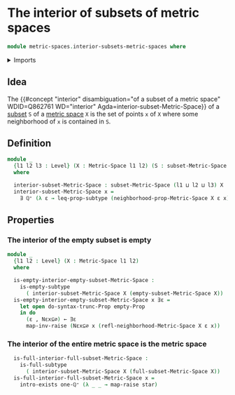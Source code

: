 # The interior of subsets of metric spaces

```agda
module metric-spaces.interior-subsets-metric-spaces where
```

<details><summary>Imports</summary>

```agda
open import elementary-number-theory.positive-rational-numbers

open import foundation.dependent-pair-types
open import foundation.empty-subtypes
open import foundation.empty-types
open import foundation.existential-quantification
open import foundation.full-subtypes
open import foundation.propositional-truncations
open import foundation.propositions
open import foundation.raising-universe-levels
open import foundation.subtypes
open import foundation.unions-subtypes
open import foundation.unit-type
open import foundation.universe-levels

open import metric-spaces.metric-spaces
open import metric-spaces.subspaces-metric-spaces
```

</details>

## Idea

The
{{#concept "interior" disambiguation="of a subset of a metric space" WDID=Q862761 WD="interior" Agda=interior-subset-Metric-Space}}
of a [subset](foundation.subtypes.md) `S` of a
[metric space](metric-spaces.metric-spaces.md) `X` is the set of points `x` of
`X` where some neighborhood of `x` is contained in `S`.

## Definition

```agda
module _
  {l1 l2 l3 : Level} (X : Metric-Space l1 l2) (S : subset-Metric-Space l3 X)
  where

  interior-subset-Metric-Space : subset-Metric-Space (l1 ⊔ l2 ⊔ l3) X
  interior-subset-Metric-Space x =
    ∃ ℚ⁺ (λ ε → leq-prop-subtype (neighborhood-prop-Metric-Space X ε x) S)
```

## Properties

### The interior of the empty subset is empty

```agda
module _
  {l1 l2 : Level} (X : Metric-Space l1 l2)
  where

  is-empty-interior-empty-subset-Metric-Space :
    is-empty-subtype
      ( interior-subset-Metric-Space X (empty-subset-Metric-Space X))
  is-empty-interior-empty-subset-Metric-Space x ∃ε =
    let open do-syntax-trunc-Prop empty-Prop
    in do
      (ε , Nεx⊆∅) ← ∃ε
      map-inv-raise (Nεx⊆∅ x (refl-neighborhood-Metric-Space X ε x))
```

### The interior of the entire metric space is the metric space

```agda
  is-full-interior-full-subset-Metric-Space :
    is-full-subtype
      ( interior-subset-Metric-Space X (full-subset-Metric-Space X))
  is-full-interior-full-subset-Metric-Space x =
    intro-exists one-ℚ⁺ (λ _ _ → map-raise star)
```
